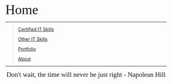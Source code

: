 <span style="font-family:Papyrus; font-size:3em;">Home</span>

---

> [Certified IT Skills](certified_skills.md)
>
> [Other IT Skills](other_skills.md)
>
> [Portfolio](portfolio.md)
>
> [About](about.md)

---

<meta name="image" property="og:image" content="[https://github.com/mbhagwan/mbhagwan.github.io/blob/main/portfolio_calligraphy.jpeg]">

<center>
<span style="font-family:Papyrus; font-size:1.5em;">
Don't wait, the time will never be just right - Napolean Hill
</span>
</center>
